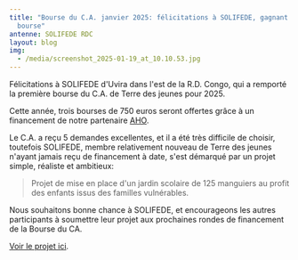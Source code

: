 ```yaml
---
title: "Bourse du C.A. janvier 2025: félicitations à SOLIFEDE, gagnant de cette
  bourse"
antenne: SOLIFEDE RDC
layout: blog
img:
  - /media/screenshot_2025-01-19_at_10.10.53.jpg
---
```

Félicitations à SOLIFEDE d'Uvira dans l'est de la R.D. Congo, qui a remporté la première bourse du C.A. de Terre des jeunes pour 2025.

Cette année, trois bourses de 750 euros seront offertes grâce à un financement de notre partenaire [AHO](https://aho.bio/).

Le C.A. a reçu 5 demandes excellentes, et il a été très difficile de choisir, toutefois SOLIFEDE, membre relativement nouveau de Terre des jeunes n'ayant jamais reçu de financement à date, s'est démarqué par un projet simple, réaliste et ambitieux:

> Projet de mise en place d'un jardin scolaire de 125 manguiers au profit des enfants issus des familles vulnérables.

Nous souhaitons bonne chance à SOLIFEDE, et encourageons les autres participants à soumettre leur projet aux prochaines rondes de financement de la Bourse du CA.

[Voir le projet ici](/media/bourse-ca-2025-01-solifede-congo.pdf).
